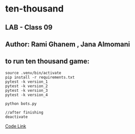 # ten-thousand
## LAB - Class 09

## Author: Rami Ghanem , Jana Almomani

## to run ten thousand game:

    source .venv/bin/activate
    pip install -r requirements.txt
    pytest -k version_1
    pytest -k version_2
    pytest -k version_3
    pytest -k version_4

    python bots.py

    //after finishing 
    deactivate

[Code Link](./ten_thousand/game.py)
